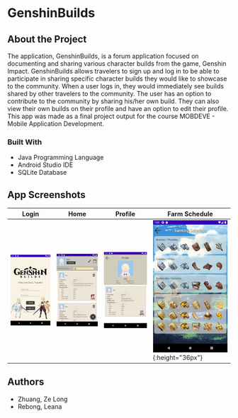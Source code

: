 # GenshinBuilds

## About the Project

The application, GenshinBuilds, is a forum application focused on documenting and sharing various character builds from the game, Genshin Impact. GenshinBuilds allows travelers to sign up and log in to be able to participate in sharing specific character builds they would like to showcase to the community. When a user logs in, they would immediately see builds shared by other travelers to the community. The user has an option to contribute to the community by sharing his/her own build. They can also view their own builds on their profile and have an option to edit their profile. This app was made as a final project output for the course MOBDEVE - Mobile Application Development.

### Built With

* Java Programming Language
* Android Studio IDE
* SQLite Database

## App Screenshots

| Login | Home | Profile | Farm Schedule |
|-------|------|---------|---------------|
|![](https://github.com/ZeLongZhuang/GenshinBuilds/blob/master/img/Screenshot_Login.png)|![](https://github.com/ZeLongZhuang/GenshinBuilds/blob/master/img/Screenshot_Home.png)|![](https://github.com/ZeLongZhuang/GenshinBuilds/blob/master/img/Screenshot_Profile.png)|![](https://github.com/ZeLongZhuang/GenshinBuilds/blob/master/img/Screenshot_FarmingSched.png){:height="36px"}|

## Authors

* Zhuang, Ze Long
* Rebong, Leana
